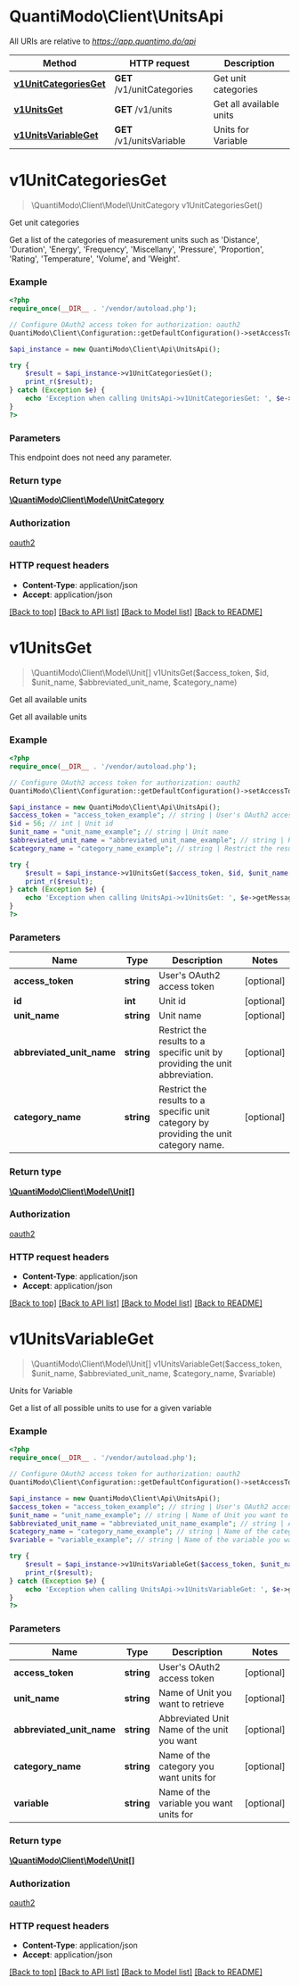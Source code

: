 # QuantiModo\Client\UnitsApi

All URIs are relative to *https://app.quantimo.do/api*

Method | HTTP request | Description
------------- | ------------- | -------------
[**v1UnitCategoriesGet**](UnitsApi.md#v1UnitCategoriesGet) | **GET** /v1/unitCategories | Get unit categories
[**v1UnitsGet**](UnitsApi.md#v1UnitsGet) | **GET** /v1/units | Get all available units
[**v1UnitsVariableGet**](UnitsApi.md#v1UnitsVariableGet) | **GET** /v1/unitsVariable | Units for Variable


# **v1UnitCategoriesGet**
> \QuantiModo\Client\Model\UnitCategory v1UnitCategoriesGet()

Get unit categories

Get a list of the categories of measurement units such as 'Distance', 'Duration', 'Energy', 'Frequency', 'Miscellany', 'Pressure', 'Proportion', 'Rating', 'Temperature', 'Volume', and 'Weight'.

### Example
```php
<?php
require_once(__DIR__ . '/vendor/autoload.php');

// Configure OAuth2 access token for authorization: oauth2
QuantiModo\Client\Configuration::getDefaultConfiguration()->setAccessToken('YOUR_ACCESS_TOKEN');

$api_instance = new QuantiModo\Client\Api\UnitsApi();

try {
    $result = $api_instance->v1UnitCategoriesGet();
    print_r($result);
} catch (Exception $e) {
    echo 'Exception when calling UnitsApi->v1UnitCategoriesGet: ', $e->getMessage(), PHP_EOL;
}
?>
```

### Parameters
This endpoint does not need any parameter.

### Return type

[**\QuantiModo\Client\Model\UnitCategory**](../Model/UnitCategory.md)

### Authorization

[oauth2](../../README.md#oauth2)

### HTTP request headers

 - **Content-Type**: application/json
 - **Accept**: application/json

[[Back to top]](#) [[Back to API list]](../../README.md#documentation-for-api-endpoints) [[Back to Model list]](../../README.md#documentation-for-models) [[Back to README]](../../README.md)

# **v1UnitsGet**
> \QuantiModo\Client\Model\Unit[] v1UnitsGet($access_token, $id, $unit_name, $abbreviated_unit_name, $category_name)

Get all available units

Get all available units

### Example
```php
<?php
require_once(__DIR__ . '/vendor/autoload.php');

// Configure OAuth2 access token for authorization: oauth2
QuantiModo\Client\Configuration::getDefaultConfiguration()->setAccessToken('YOUR_ACCESS_TOKEN');

$api_instance = new QuantiModo\Client\Api\UnitsApi();
$access_token = "access_token_example"; // string | User's OAuth2 access token
$id = 56; // int | Unit id
$unit_name = "unit_name_example"; // string | Unit name
$abbreviated_unit_name = "abbreviated_unit_name_example"; // string | Restrict the results to a specific unit by providing the unit abbreviation.
$category_name = "category_name_example"; // string | Restrict the results to a specific unit category by providing the unit category name.

try {
    $result = $api_instance->v1UnitsGet($access_token, $id, $unit_name, $abbreviated_unit_name, $category_name);
    print_r($result);
} catch (Exception $e) {
    echo 'Exception when calling UnitsApi->v1UnitsGet: ', $e->getMessage(), PHP_EOL;
}
?>
```

### Parameters

Name | Type | Description  | Notes
------------- | ------------- | ------------- | -------------
 **access_token** | **string**| User&#39;s OAuth2 access token | [optional]
 **id** | **int**| Unit id | [optional]
 **unit_name** | **string**| Unit name | [optional]
 **abbreviated_unit_name** | **string**| Restrict the results to a specific unit by providing the unit abbreviation. | [optional]
 **category_name** | **string**| Restrict the results to a specific unit category by providing the unit category name. | [optional]

### Return type

[**\QuantiModo\Client\Model\Unit[]**](../Model/Unit.md)

### Authorization

[oauth2](../../README.md#oauth2)

### HTTP request headers

 - **Content-Type**: application/json
 - **Accept**: application/json

[[Back to top]](#) [[Back to API list]](../../README.md#documentation-for-api-endpoints) [[Back to Model list]](../../README.md#documentation-for-models) [[Back to README]](../../README.md)

# **v1UnitsVariableGet**
> \QuantiModo\Client\Model\Unit[] v1UnitsVariableGet($access_token, $unit_name, $abbreviated_unit_name, $category_name, $variable)

Units for Variable

Get a list of all possible units to use for a given variable

### Example
```php
<?php
require_once(__DIR__ . '/vendor/autoload.php');

// Configure OAuth2 access token for authorization: oauth2
QuantiModo\Client\Configuration::getDefaultConfiguration()->setAccessToken('YOUR_ACCESS_TOKEN');

$api_instance = new QuantiModo\Client\Api\UnitsApi();
$access_token = "access_token_example"; // string | User's OAuth2 access token
$unit_name = "unit_name_example"; // string | Name of Unit you want to retrieve
$abbreviated_unit_name = "abbreviated_unit_name_example"; // string | Abbreviated Unit Name of the unit you want
$category_name = "category_name_example"; // string | Name of the category you want units for
$variable = "variable_example"; // string | Name of the variable you want units for

try {
    $result = $api_instance->v1UnitsVariableGet($access_token, $unit_name, $abbreviated_unit_name, $category_name, $variable);
    print_r($result);
} catch (Exception $e) {
    echo 'Exception when calling UnitsApi->v1UnitsVariableGet: ', $e->getMessage(), PHP_EOL;
}
?>
```

### Parameters

Name | Type | Description  | Notes
------------- | ------------- | ------------- | -------------
 **access_token** | **string**| User&#39;s OAuth2 access token | [optional]
 **unit_name** | **string**| Name of Unit you want to retrieve | [optional]
 **abbreviated_unit_name** | **string**| Abbreviated Unit Name of the unit you want | [optional]
 **category_name** | **string**| Name of the category you want units for | [optional]
 **variable** | **string**| Name of the variable you want units for | [optional]

### Return type

[**\QuantiModo\Client\Model\Unit[]**](../Model/Unit.md)

### Authorization

[oauth2](../../README.md#oauth2)

### HTTP request headers

 - **Content-Type**: application/json
 - **Accept**: application/json

[[Back to top]](#) [[Back to API list]](../../README.md#documentation-for-api-endpoints) [[Back to Model list]](../../README.md#documentation-for-models) [[Back to README]](../../README.md)

